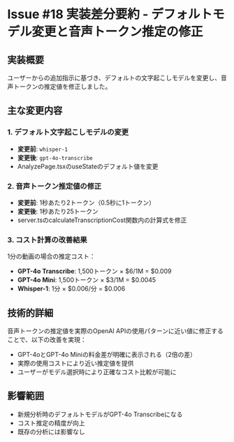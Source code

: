 # Issue #18 実装差分要約 - デフォルトモデル変更と音声トークン推定の修正

## 実装概要

ユーザーからの追加指示に基づき、デフォルトの文字起こしモデルを変更し、音声トークンの推定値を修正しました。

## 主な変更内容

### 1. デフォルト文字起こしモデルの変更
- **変更前**: `whisper-1`
- **変更後**: `gpt-4o-transcribe`
- AnalyzePage.tsxのuseStateのデフォルト値を変更

### 2. 音声トークン推定値の修正
- **変更前**: 1秒あたり2トークン（0.5秒に1トークン）
- **変更後**: 1秒あたり25トークン
- server.tsのcalculateTranscriptionCost関数内の計算式を修正

### 3. コスト計算の改善結果
1分の動画の場合の推定コスト：
- **GPT-4o Transcribe**: 1,500トークン × $6/1M = $0.009
- **GPT-4o Mini**: 1,500トークン × $3/1M = $0.0045  
- **Whisper-1**: 1分 × $0.006/分 = $0.006

## 技術的詳細

音声トークンの推定値を実際のOpenAI APIの使用パターンに近い値に修正することで、以下の改善を実現：
- GPT-4oとGPT-4o Miniの料金差が明確に表示される（2倍の差）
- 実際の使用コストにより近い推定値を提供
- ユーザーがモデル選択時により正確なコスト比較が可能に

## 影響範囲
- 新規分析時のデフォルトモデルがGPT-4o Transcribeになる
- コスト推定の精度が向上
- 既存の分析には影響なし